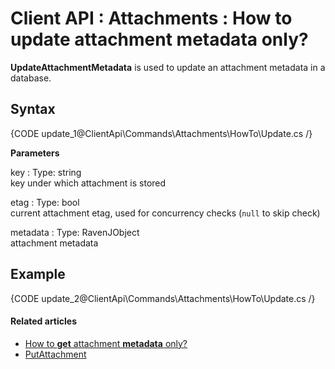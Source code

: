 # Client API : Attachments : How to update attachment metadata only?

**UpdateAttachmentMetadata** is used to update an attachment metadata in a database.

## Syntax

{CODE update_1@ClientApi\Commands\Attachments\HowTo\Update.cs /}

**Parameters**   

key
:   Type: string   
 key under which attachment is stored

etag
:   Type: bool   
current attachment etag, used for concurrency checks (`null` to skip check) 

metadata
:   Type: RavenJObject   
attachment metadata

## Example

{CODE update_2@ClientApi\Commands\Attachments\HowTo\Update.cs /}

#### Related articles

- [How to **get** attachment **metadata** only?](../../../client-api/commands/attachments/how-to/get-attachment-metadata-only)  
- [PutAttachment](../../../client-api/commands/attachments/delete)  